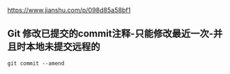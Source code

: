 https://www.jianshu.com/p/098d85a58bf1

## Git 修改已提交的commit注释-只能修改最近一次-并且时本地未提交远程的
```
git commit --amend
```


